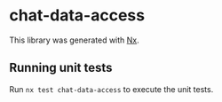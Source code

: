 # chat-data-access

This library was generated with [Nx](https://nx.dev).

## Running unit tests

Run `nx test chat-data-access` to execute the unit tests.
